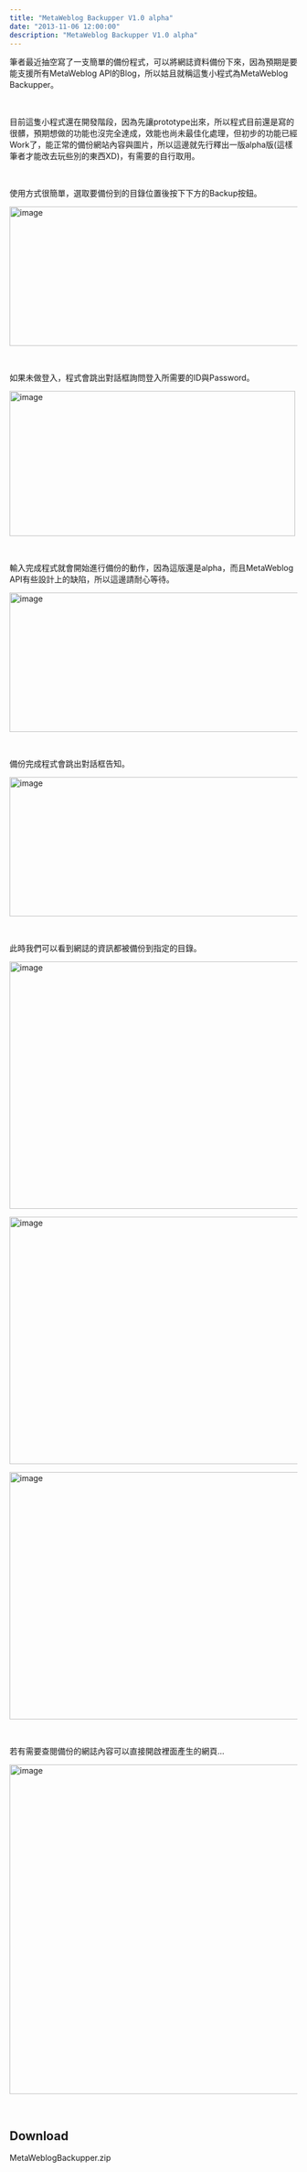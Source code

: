 ```yaml
---
title: "MetaWeblog Backupper V1.0 alpha"
date: "2013-11-06 12:00:00"
description: "MetaWeblog Backupper V1.0 alpha"
---
```


<p>
	筆者最近抽空寫了一支簡單的備份程式，可以將網誌資料備份下來，因為預期是要能支援所有MetaWeblog API的Blog，所以姑且就稱這隻小程式為MetaWeblog Backupper。</p>
<p>
	 </p>
<p>
	目前這隻小程式還在開發階段，因為先讓prototype出來，所以程式目前還是寫的很髒，預期想做的功能也沒完全達成，效能也尚未最佳化處理，但初步的功能已經Work了，能正常的備份網站內容與圖片，所以這邊就先行釋出一版alpha版(這樣筆者才能改去玩些別的東西XD)，有需要的自行取用。</p>
<p>
	 </p>
<p>
	使用方式很簡單，選取要備份到的目錄位置後按下下方的Backup按鈕。</p>
<p>
	<img alt="image" border="0" height="244" src="\images\postsbcac8d6-fa3c-47a1-89f8-cbd22e683061\image_thumb_8.png" style="border-top: 0px; border-right: 0px; border-bottom: 0px; border-left: 0px" width="529" /></p>
<p>
	 </p>
<p>
	如果未做登入，程式會跳出對話框詢問登入所需要的ID與Password。</p>
<p>
	<img alt="image" border="0" height="254" src="\images\postsbcac8d6-fa3c-47a1-89f8-cbd22e683061\image_thumb.png" style="border-top: 0px; border-right: 0px; border-bottom: 0px; border-left: 0px" width="500" /></p>
<p>
	 </p>
<p>
	輸入完成程式就會開始進行備份的動作，因為這版還是alpha，而且MetaWeblog API有些設計上的缺陷，所以這邊請耐心等待。</p>
<p>
	<img alt="image" border="0" height="244" src="\images\postsbcac8d6-fa3c-47a1-89f8-cbd22e683061\image_thumb_1.png" style="border-top: 0px; border-right: 0px; border-bottom: 0px; border-left: 0px" width="529" /></p>
<p>
	 </p>
<p>
	備份完成程式會跳出對話框告知。</p>
<p>
	<img alt="image" border="0" height="244" src="\images\postsbcac8d6-fa3c-47a1-89f8-cbd22e683061\image_thumb_2.png" style="border-top: 0px; border-right: 0px; border-bottom: 0px; border-left: 0px" width="529" /></p>
<p>
	 </p>
<p>
	此時我們可以看到網誌的資訊都被備份到指定的目錄。</p>
<p>
	<img alt="image" border="0" height="433" src="\images\postsbcac8d6-fa3c-47a1-89f8-cbd22e683061\image_thumb_3.png" style="border-top: 0px; border-right: 0px; border-bottom: 0px; border-left: 0px" width="613" /></p>
<p>
	<img alt="image" border="0" height="433" src="\images\postsbcac8d6-fa3c-47a1-89f8-cbd22e683061\image_thumb_5.png" style="border-top: 0px; border-right: 0px; border-bottom: 0px; border-left: 0px" width="613" /></p>
<p>
	<img alt="image" border="0" height="433" src="\images\postsbcac8d6-fa3c-47a1-89f8-cbd22e683061\image_thumb_6.png" style="border-top: 0px; border-right: 0px; border-bottom: 0px; border-left: 0px" width="613" /></p>
<p>
	 </p>
<p>
	若有需要查閱備份的網誌內容可以直接開啟裡面產生的網頁...</p>
<p>
	<img alt="image" border="0" height="577" src="\images\postsbcac8d6-fa3c-47a1-89f8-cbd22e683061\image_thumb_7.png" style="border-top: 0px; border-right: 0px; border-bottom: 0px; border-left: 0px" width="623" /></p>
<p>
	 </p>
<h2>
	Download</h2>
<p>
	MetaWeblogBackupper.zip</p>
